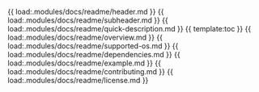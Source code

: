 {{ load:.modules/docs/readme/header.md }}
{{ load:.modules/docs/readme/subheader.md }}
{{ load:.modules/docs/readme/quick-description.md }}
{{ template:toc }}
{{ load:.modules/docs/readme/overview.md }}
{{ load:.modules/docs/readme/supported-os.md }}
{{ load:.modules/docs/readme/dependencies.md }}
{{ load:.modules/docs/readme/example.md }}
{{ load:.modules/docs/readme/contributing.md }}
{{ load:.modules/docs/readme/license.md }}
